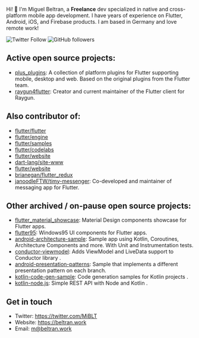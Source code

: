 Hi! :wave: I'm Miguel Beltran, a **Freelance** dev specialized in native and cross-platform mobile app development. I have years of experience on Flutter, Android, iOS, and Firebase products. I am based in Germany and love remote work!

![Twitter Follow](https://img.shields.io/twitter/follow/miblt?style=social)
![GitHub followers](https://img.shields.io/github/followers/miquelbeltran?style=social)

## Active open source projects:

- [plus_plugins](https://github.com/fluttercommunity/plus_plugins): A collection of platform plugins for Flutter supporting mobile, desktop and web. Based on the original plugins from the Flutter team.
- [raygun4flutter](https://github.com/MindscapeHQ/raygun4flutter): Creator and current maintainer of the Flutter client for Raygun.

## Also contributor of:

- [flutter/flutter](https://github.com/flutter/flutter/commits?author=miquelbeltran)
- [flutter/engine](https://github.com/flutter/engine/commits?author=miquelbeltran)
- [flutter/samples](https://github.com/flutter/samples/commits?author=miquelbeltran)
- [flutter/codelabs](https://github.com/flutter/codelabs/commits?author=miquelbeltran)
- [flutter/website](https://github.com/flutter/website/commits?author=miquelbeltran)
- [dart-lang/site-www](https://github.com/dart-lang/site-www/commits?author=miquelbeltran)
- [flutter/website](https://github.com/flutter/website/commits?author=miquelbeltran)
- [brianegan/flutter_redux](https://github.com/brianegan/flutter_redux/commits?author=miquelbeltran)
- [janoodleFTW/timy-messenger](https://github.com/janoodleFTW/timy-messenger): Co-developed and maintainer of messaging app for Flutter.

## Other archived / on-pause open source projects:

- [flutter_material_showcase](https://github.com/miquelbeltran/flutter_material_showcase): Material Design components showcase for Flutter apps.
- [flutter95](https://github.com/miquelbeltran/flutter95): Windows95 UI components for Flutter apps.
- [android-architecture-sample](https://github.com/miquelbeltran/android-architecture-sample): Sample app using Kotlin, Coroutines, Architecture Components and more. With Unit and Instrumentation tests. 
- [conductor-viewmodel](https://github.com/miquelbeltran/conductor-viewmodel): Adds ViewModel and LiveData support to Conductor library .
- [android-presentation-patterns](https://github.com/miquelbeltran/android-presentation-patterns): Sample that implements a different presentation pattern on each branch.
- [kotlin-code-gen-sample](https://github.com/miquelbeltran/kotlin-code-gen-sample): Code generation samples for Kotlin projects .
- [kotlin-node.js](https://github.com/miquelbeltran/kotlin-node.js): Simple REST API with Node and Kotlin .

## Get in touch

- Twitter: https://twitter.com/MiBLT
- Website: https://beltran.work
- Email: [m@beltran.work](mailto:m@beltran.work)
